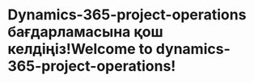 # <a name="welcome-to-dynamics-365-project-operations"></a><span data-ttu-id="86689-101">Dynamics-365-project-operations бағдарламасына қош келдіңіз!</span><span class="sxs-lookup"><span data-stu-id="86689-101">Welcome to dynamics-365-project-operations!</span></span>